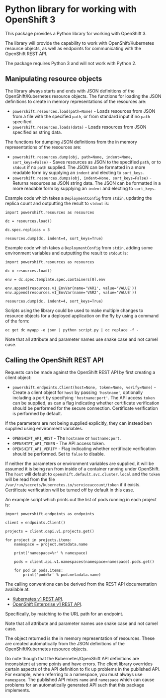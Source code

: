 # Python library for working with OpenShift 3

This package provides a Python library for working with OpenShift 3.

The library will provide the capability to work with OpenShift/Kubernetes resource objects, as well as endpoints for communicating with the OpenShift REST API.

The package requires Python 3 and will not work with Python 2.

## Manipulating resource objects

The library always starts and ends with JSON definitions of the OpenShift/Kubernetes resource objects. The functions for loading the JSON definitions to create in memory representations of the resources are:

* ``powershift.resources.load(path=None)`` - Loads resources from JSON from a file with the specified ``path``, or from standard input if no ``path`` specified.
* ``powershift.resources.loads(data)`` - Loads resources from JSON specified as string data.

The functions for dumping JSON definitions from the in memory representations of the resources are:

* ``powershift.resources.dump(obj, path=None, indent=None, sort_keys=False)`` - Saves resources as JSON to the specified ``path``, or to ``stdout`` if no ``path`` supplied. The JSON can be formatted in a more readable form by supplying an ``indent`` and electing to ``sort_keys``.
* ``powershift.resources.dumps(obj, indent=None, sort_keys=False)`` - Returns resources as JSON string data. The JSON can be formatted in a more readable form by supplying an ``indent`` and electing to ``sort_keys``.

Example code which takes a ``DeploymentConfig`` from ``stdin``, updating the replica count and outputting the result to ``stdout`` is:

```
import powershift.resources as resources

dc = resources.load()

dc.spec.replicas = 3

resources.dump(dc, indent=4, sort_keys=True)
```

Example code which takes a ``DeploymentConfig`` from ``stdin``, adding some environment variables and outputting the result to ``stdout`` is:

```
import powershift.resources as resources

dc = resources.load()

env = dc.spec.template.spec.containers[0].env

env.append(resources.v1_EnvVar(name='VAR1', value='VALUE'))
env.append(resources.v1_EnvVar(name='VAR2', value='VALUE'))

resources.dump(dc, indent=4, sort_keys=True)
```

Scripts using the library could be used to make multiple changes to resource objects for a deployed application on the fly by using a command of the form:

```
oc get dc myapp -o json | python script.py | oc replace -f -
```

Note that all attribute and parameter names use snake case and not camel case.

## Calling the OpenShift REST API

Requests can be made against the OpenShift REST API by first creating a client object:

* ``powershift.endpoints.Client(host=None, token=None, verify=None)`` - Create a client object for ``host`` by passing ``'hostname'``, optionally including a port by specifying ``'hostname:port'``. The API access ``token`` can be supplied, as can a flag indicating whether certificate verification should be performed for the secure connection. Certificate verification is performed by default.

If the parameters are not being supplied explicitly, they can instead ben supplied using environment variables.

* ``OPENSHIFT_API_HOST`` - The ``hostname`` or ``hostname:port``.
* ``OPENSHIFT_API_TOKEN`` - The API access token.
* ``OPENSHIFT_API_VERIFY`` - Flag indicating whether certificate verification should be performed. Set to ``false`` to disable.

If neither the parameters or environment variables are supplied, it will be assumed it is being run from inside of a container running under OpenShift. The ``host`` will default to ``openshift.default.svc.cluster.local`` and the ``token`` will be read from the file ``/var/run/secrets/kubernetes.io/serviceaccount/token`` if it exists. Certificate verification will be turned off by default in this case.

An example script which prints out the list of pods running in each project is:

```
import powershift.endpoints as endpoints

client = endpoints.Client()

projects = client.oapi.v1.projects.get()

for project in projects.items:
    namespace = project.metadata.name

    print('namespace=%r' % namespace)

    pods = client.api.v1.namespaces(namespace=namespace).pods.get()

    for pod in pods.items:
        print('pod=%r' % pod.metadata.name)
```

The calling conventions can be derived from the REST API documentation available at:

* [Kubernetes v1 REST API](https://docs.openshift.com/enterprise/latest/rest_api/kubernetes_v1.html).
* [OpenShift Enterprise v1 REST API](https://docs.openshift.com/enterprise/latest/rest_api/openshift_v1.html).

Specifically, by matching to the URL path for an endpoint.

Note that all attribute and parameter names use snake case and not camel case.

The object returned is the in memory representation of resources. These are created automatically from the JSON definitions of the OpenShift/Kubernetes resource objects.

Do note though that the Kubernetes/OpenShift API definitions are inconsistent at some points and have errors. The client library overrides certain aspects of the API definition to fix up problems in the published API. For example, when referring to a namespace, you must always use ``namespace``. The published API mixes ``name`` and ``namespace`` which can cause problems for an automatically generated API such that this package implements.